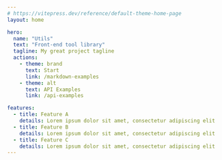 ```yaml
---
# https://vitepress.dev/reference/default-theme-home-page
layout: home

hero:
  name: "Utils"
  text: "Front-end tool library"
  tagline: My great project tagline
  actions:
    - theme: brand
      text: Start
      link: /markdown-examples
    - theme: alt
      text: API Examples
      link: /api-examples

features:
  - title: Feature A
    details: Lorem ipsum dolor sit amet, consectetur adipiscing elit
  - title: Feature B
    details: Lorem ipsum dolor sit amet, consectetur adipiscing elit
  - title: Feature C
    details: Lorem ipsum dolor sit amet, consectetur adipiscing elit
---
```


